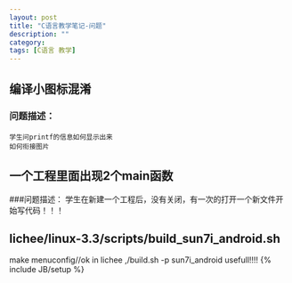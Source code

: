 ```yaml
---
layout: post
title: "C语言教学笔记-问题"
description: ""
category: 
tags: [C语言 教学]
---
```

## 编译小图标混淆
### 问题描述：
    学生问printf的信息如何显示出来
    如何衔接图片


## 一个工程里面出现2个main函数
###问题描述：
    学生在新建一个工程后，没有关闭，有一次的打开一个新文件开始写代码！！！
## lichee/linux-3.3/scripts/build_sun7i_android.sh
   make menuconfig//ok 
   in lichee    ,/build.sh -p sun7i_android
   usefull!!!!
{% include JB/setup %}
